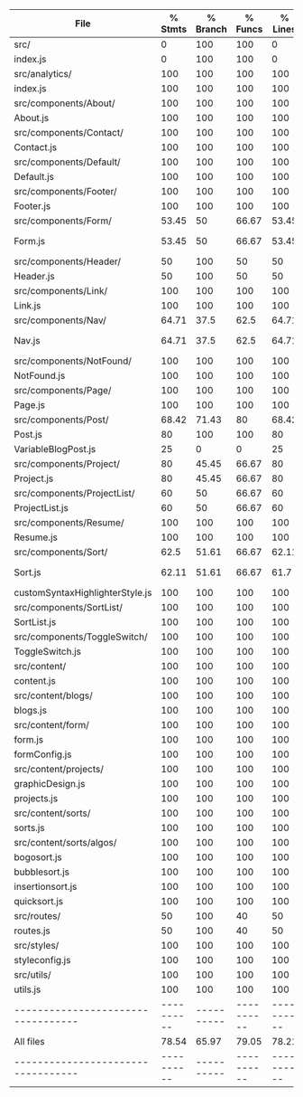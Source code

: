 File                              |  % Stmts | % Branch |  % Funcs |  % Lines |Uncovered Lines |
----------------------------------|----------|----------|----------|----------|----------------|
 src/                             |        0 |      100 |      100 |        0 |                |
  index.js                        |        0 |      100 |      100 |        0 |            6,8 |
 src/analytics/                   |      100 |      100 |      100 |      100 |                |
  index.js                        |      100 |      100 |      100 |      100 |                |
 src/components/About/            |      100 |      100 |      100 |      100 |                |
  About.js                        |      100 |      100 |      100 |      100 |                |
 src/components/Contact/          |      100 |      100 |      100 |      100 |                |
  Contact.js                      |      100 |      100 |      100 |      100 |                |
 src/components/Default/          |      100 |      100 |      100 |      100 |                |
  Default.js                      |      100 |      100 |      100 |      100 |                |
 src/components/Footer/           |      100 |      100 |      100 |      100 |                |
  Footer.js                       |      100 |      100 |      100 |      100 |                |
 src/components/Form/             |    53.45 |       50 |    66.67 |    53.45 |                |
  Form.js                         |    53.45 |       50 |    66.67 |    53.45 |... 100,105,125 |
 src/components/Header/           |       50 |      100 |       50 |       50 |                |
  Header.js                       |       50 |      100 |       50 |       50 |             18 |
 src/components/Link/             |      100 |      100 |      100 |      100 |                |
  Link.js                         |      100 |      100 |      100 |      100 |                |
 src/components/Nav/              |    64.71 |     37.5 |     62.5 |    64.71 |                |
  Nav.js                          |    64.71 |     37.5 |     62.5 |    64.71 |... 21,23,27,49 |
 src/components/NotFound/         |      100 |      100 |      100 |      100 |                |
  NotFound.js                     |      100 |      100 |      100 |      100 |                |
 src/components/Page/             |      100 |      100 |      100 |      100 |                |
  Page.js                         |      100 |      100 |      100 |      100 |                |
 src/components/Post/             |    68.42 |    71.43 |       80 |    68.42 |                |
  Post.js                         |       80 |      100 |      100 |       80 |       16,17,19 |
  VariableBlogPost.js             |       25 |        0 |        0 |       25 |          7,8,9 |
 src/components/Project/          |       80 |    45.45 |    66.67 |       80 |                |
  Project.js                      |       80 |    45.45 |    66.67 |       80 |          16,77 |
 src/components/ProjectList/      |       60 |       50 |    66.67 |       60 |                |
  ProjectList.js                  |       60 |       50 |    66.67 |       60 |            8,9 |
 src/components/Resume/           |      100 |      100 |      100 |      100 |                |
  Resume.js                       |      100 |      100 |      100 |      100 |                |
 src/components/Sort/             |     62.5 |    51.61 |    66.67 |    62.11 |                |
  Sort.js                         |    62.11 |    51.61 |    66.67 |     61.7 |... 178,179,180 |
  customSyntaxHighlighterStyle.js |      100 |      100 |      100 |      100 |                |
 src/components/SortList/         |      100 |      100 |      100 |      100 |                |
  SortList.js                     |      100 |      100 |      100 |      100 |                |
 src/components/ToggleSwitch/     |      100 |      100 |      100 |      100 |                |
  ToggleSwitch.js                 |      100 |      100 |      100 |      100 |                |
 src/content/                     |      100 |      100 |      100 |      100 |                |
  content.js                      |      100 |      100 |      100 |      100 |                |
 src/content/blogs/               |      100 |      100 |      100 |      100 |                |
  blogs.js                        |      100 |      100 |      100 |      100 |                |
 src/content/form/                |      100 |      100 |      100 |      100 |                |
  form.js                         |      100 |      100 |      100 |      100 |                |
  formConfig.js                   |      100 |      100 |      100 |      100 |                |
 src/content/projects/            |      100 |      100 |      100 |      100 |                |
  graphicDesign.js                |      100 |      100 |      100 |      100 |                |
  projects.js                     |      100 |      100 |      100 |      100 |                |
 src/content/sorts/               |      100 |      100 |      100 |      100 |                |
  sorts.js                        |      100 |      100 |      100 |      100 |                |
 src/content/sorts/algos/         |      100 |      100 |      100 |      100 |                |
  bogosort.js                     |      100 |      100 |      100 |      100 |                |
  bubblesort.js                   |      100 |      100 |      100 |      100 |                |
  insertionsort.js                |      100 |      100 |      100 |      100 |                |
  quicksort.js                    |      100 |      100 |      100 |      100 |                |
 src/routes/                      |       50 |      100 |       40 |       50 |                |
  routes.js                       |       50 |      100 |       40 |       50 |       47,64,80 |
 src/styles/                      |      100 |      100 |      100 |      100 |                |
  styleconfig.js                  |      100 |      100 |      100 |      100 |                |
 src/utils/                       |      100 |      100 |      100 |      100 |                |
  utils.js                        |      100 |      100 |      100 |      100 |                |
----------------------------------|----------|----------|----------|----------|----------------|
All files                         |    78.54 |    65.97 |    79.05 |    78.21 |                |
----------------------------------|----------|----------|----------|----------|----------------|

